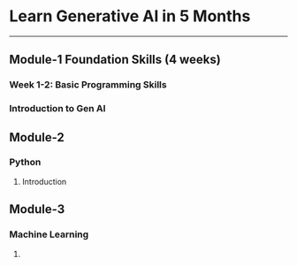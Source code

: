 # Learn Generative AI in 5 Months 
-----------------------------

## Module-1 Foundation Skills (4 weeks)
 ### Week 1-2: Basic Programming Skills
 


### Introduction to Gen AI

## Module-2
### Python
1. Introduction

## Module-3
### Machine Learning
1. 
